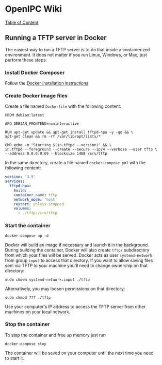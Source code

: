 # OpenIPC Wiki
[Table of Content](../index.md)

Running a TFTP server in Docker
-------------------------------

The easiest way to run a TFTP server is to do that inside a containerized
environment. It does not matter if you run Linux, Windows, or Mac, just perform
these steps:

### Install Docker Composer
Follow the [Docker installation instructions][1].

###  Create Docker image files
Create a file named `Dockerfile` with the following content:
```
FROM debian:latest

ARG DEBIAN_FRONTEND=noninteractive

RUN apt-get update && apt-get install tftpd-hpa -y -qq && \
apt-get clean && rm -rf /var/lib/apt/lists/*

CMD echo -n "Starting $(in.tftpd --version)" && \
in.tftpd --foreground --create --secure --ipv4 --verbose --user tftp \
--address 0.0.0.0:69 --blocksize 1468 /srv/tftp
```

In the same directory, create a file named `docker-compose.yml` with the
following content:
``` yaml
version: '3.9'
services:
  tftpd-hpa:
    build: .
    container_name: tftp
    network_mode: 'host'
    restart: unless-stopped
    volumes:
      - ./tftp:/srv/tftp
```

### Start the container
```
docker-compose up -d
```
Docker will build an image if necessary and launch it in the background. During
building the container, Docker will also create `tftp/` subdirectory from which
your files will be served. Docker acts as user `systemd-network` from group
`input` to access that directory. If you want to allow saving files sent via
TFTP to your machine you'll need to change ownership on that directory:
```
sudo chown systemd-network:input ./tftp
```
Alternatively, you may loosen permissions on that directory:
```
sudo chmod 777 ./tftp
```
Use your computer's IP address to access the TFTP server from other machines on
your local network.

### Stop the container
To stop the container and free up memory just run
```
docker-compose stop
```
The container will be saved on your computer until the next time you need to
start it.


[1]: https://docs.docker.com/compose/install/
